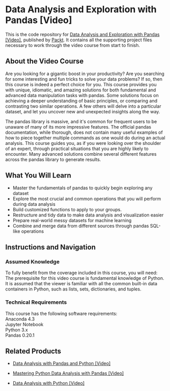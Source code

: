 # Data Analysis and Exploration with Pandas [Video]
This is the code repository for [Data Analysis and Exploration with Pandas [Video]](https://www.packtpub.com/big-data-and-business-intelligence/data-analysis-and-exploration-pandas-video?utm_source=github&utm_medium=repository&utm_campaign=9781789343205), published by [Packt](https://www.packtpub.com/?utm_source=github). It contains all the supporting project files necessary to work through the video course from start to finish.
## About the Video Course
Are you looking for a gigantic boost in your productivity? Are you searching for some interesting and fun tricks to solve your data problems? If so, then this course is indeed a perfect choice for you. This course provides you with unique, idiomatic, and amazing solutions for both fundamental and advanced data manipulation tasks with pandas. Some solutions focus on achieving a deeper understanding of basic principles, or comparing and contrasting two similar operations. A few others will delve into a particular dataset, and let you uncover new and unexpected insights along the way. 

The pandas library is massive, and it's common for frequent users to be unaware of many of its more impressive features. The official pandas documentation, while thorough, does not contain many useful examples of how to piece together multiple commands as one would do during an actual analysis. This course guides you, as if you were looking over the shoulder of an expert, through practical situations that you are highly likely to encounter. Many advanced solutions combine several different features across the pandas library to generate results.

<H2>What You Will Learn</H2>
<DIV class=book-info-will-learn-text>
<UL>
<LI>Master the fundamentals of pandas to quickly begin exploring any dataset
<LI>Explore the most crucial and common operations that you will perform during data analysis
<LI>Build customized functions to apply to your groups.
<LI>Restructure and tidy data to make data analysis and visualization easier
<LI>Prepare real-world messy datasets for machine learning
<LI>Combine and merge data from different sources through pandas SQL-like operations</LI></UL></DIV>

## Instructions and Navigation
### Assumed Knowledge
To fully benefit from the coverage included in this course, you will need:<br/>
The prerequisite for this video course is fundamental knowledge of Python. It is assumed that the viewer is familiar with all the common built-in data containers in Python, such as lists, sets, dictionaries, and tuples.
### Technical Requirements
This course has the following software requirements:<br/>
Anaconda 4.3<br/>
Jupyter Notebook<br/>
Python 3.x<br/>
Pandas 0.20.1<br/>



## Related Products
* [Data Analysis with Pandas and Python [Video]](https://www.packtpub.com/application-development/data-analysis-pandas-and-python-video?utm_source=github&utm_medium=repository&utm_campaign=9781788622394)

* [Mastering Python Data Analysis with Pandas [Video]](https://www.packtpub.com/big-data-and-business-intelligence/mastering-python-data-analysis-pandas-video?utm_source=github&utm_medium=repository&utm_campaign=9781787280083)

* [Data Analysis with Python [Video]](https://www.packtpub.com/application-development/data-analysis-python-video?utm_source=github&utm_medium=repository&utm_campaign=9781788290548)

